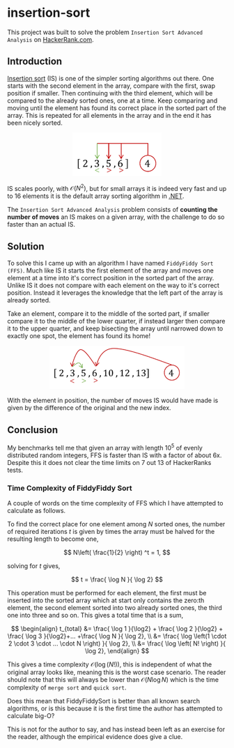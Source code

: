# insertion-sort

This project was built to solve the problem `Insertion Sort Advanced Analysis` on [HackerRank.com](https://www.hackerrank.com/challenges/insertion-sort/problem).

## Introduction

[Insertion sort](https://en.wikipedia.org/wiki/Insertion_sort) (IS) is one of the simpler sorting algorithms out there. One starts with the second element in the array, compare with the first, swap position if smaller. Then continuing with the third element, which will be compared to the already sorted ones, one at a time. Keep comparing and moving until the element has found its correct place in the sorted part of the array. This is repeated for all elements in the array and in the end it has been nicely sorted.

<p align="center">
<img src="InsertionSort.png" alt="Illustration of insertion sort" height="100px"/>
</p>

IS scales poorly, with $\mathcal{O}(N^2)$, but for small arrays it is indeed very fast and up to 16 elements it is the default array sorting algorithm in [.NET](https://learn.microsoft.com/en-us/dotnet/api/system.array.sort?view=net-6.0).

The `Insertion Sort Advanced Analysis` problem consists of **counting the number of moves** an IS makes on a given array, with the challenge to do so faster than an actual IS.

## Solution

To solve this I came up with an algorithm I have named `FiddyFiddy Sort (FFS)`. Much like IS it starts the first element of the array and moves one element at a time into it's correct position in the sorted part of the array. Unlike IS it does not compare with each element on the way to it's correct position. Instead it leverages the knowledge that the left part of the array is already sorted.

Take an element, compare it to the middle of the sorted part, if smaller compare it to the middle of the lower quarter, if instead larger then compare it to the upper quarter, and keep bisecting the array until narrowed down to exactly one spot, the element has found its home!

<p align="center">
<img src="FiddyFiddySort.png" alt="Illustration of FiddyFiddy sort" height="100px"/>
</p>

With the element in position, the number of moves IS would have made is given by the difference of the original and the new index.

## Conclusion

My benchmarks tell me that given an array with length $10^5$ of evenly distributed random integers, FFS is faster than IS with a factor of about 6x. Despite this it does not clear the time limits on 7 out 13 of HackerRanks tests.

### Time Complexity of FiddyFiddy Sort
A couple of words on the time complexity of FFS which I have attempted to calculate as follows.

To find the correct place for one element among *N* sorted ones, the number of required iterations *t* is given by times the array must be halved for the resulting length to become one,

$$
N\left( \frac{1}{2} \right) ^t = 1,
$$

solving for *t* gives,

$$
t = \frac{ \log N }{ \log 2}
$$

This operation must be performed for each element, the first must be inserted into the sorted array which at start only contains the zero:th element, the second element sorted into two already sorted ones, the third one into three and so on. This gives a total time that is a sum,

$$
\begin{align}
    t_{total} &= \frac{ \log 1 }{\log2} + \frac{ \log 2 }{\log2} + \frac{ \log 3 }{\log2}+... +\frac{ \log N }{ \log 2}, \\
    &= \frac{ \log \left(1 \cdot 2 \cdot 3 \cdot ... \cdot N \right) }{ \log 2}, \\
    &= \frac{ \log \left( N! \right) }{ \log 2},
\end{align}
$$

This gives a time complexity $\mathcal{O}\left(\log(N!)\right)$, this is independent of what the original array looks like, meaning this is the worst case scenario. The reader should note that this will always be lower than $\mathcal{O} \left(N \log N \right)$ which is the time complexity of `merge sort` and `quick sort`.

Does this mean that FiddyFiddySort is better than all known search algorithms, or is this because it is the first time the author has attempted to calculate big-O?

This is not for the author to say, and has instead been left as an exercise for the reader, although the empirical evidence does give a clue.
